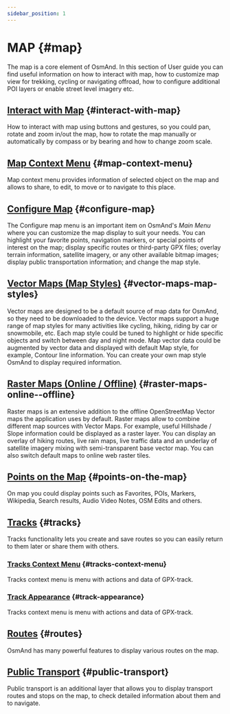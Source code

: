 ```yaml
---
sidebar_position: 1
---
```


# MAP {#map}

The map is a core element of OsmAnd. In this section of User guide you can find useful information on how to interact with map, how to customize map view for trekking, cycling or navigating offroad, how to configure additional POI layers or enable street level imagery etc.

## [Interact with Map](./interact-with-map.md) {#interact-with-map}

How to interact with map using buttons and gestures, so you could pan, rotate and zoom in/out the map, how to rotate the map manually or automatically by compass or by bearing and how to change zoom scale.

## [Map Context Menu](./map-context-menu.md) {#map-context-menu}

Map context menu provides information of selected object on the map and allows to share, to edit, to move or to navigate to this place.

## [Configure Map](./configure-map-menu.md) {#configure-map}

The Configure map menu is an important item on OsmAnd's *Main Menu* where you can customize the map display to suit your needs. You can highlight your favorite points, navigation markers, or special points of interest on the map; display specific routes or third-party GPX files; overlay terrain information, satellite imagery, or any other available bitmap images; display public transportation information; and change the map style.

## [Vector Maps (Map Styles)](./vector-maps.md) {#vector-maps-map-styles}

Vector maps are designed to be a default source of map data for OsmAnd, so they need to be downloaded to the device. Vector maps support a huge range of map styles for many activities like cycling, hiking, riding by car or snowmobile, etc. Each map style could be tuned to highlight or hide specific objects and switch between day and night mode. Map vector data could be augmented by vector data and displayed with default Map style, for example, Contour line information. You can create your own map style OsmAnd to display required information.

## [Raster Maps (Online / Offline)](./raster-maps.md) {#raster-maps-online--offline}

Raster maps is an extensive addition to the offline OpenStreetMap Vector maps the application uses by default. Raster maps allow to combine different map sources with Vector Maps. For example, useful Hillshade / Slope information could be displayed as a raster layer. You can display an overlay of hiking routes, live rain maps, live traffic data and an underlay of satellite imagery mixing with semi-transparent base vector map. You can also switch default maps to online web raster tiles.

## [Points on the Map](./point-layers-on-map.md) {#points-on-the-map}

On map you could display points such as Favorites, POIs, Markers, Wikipedia, Search results, Audio Video Notes, OSM Edits and others.

## [Tracks](./tracks) {#tracks}

Tracks functionality lets you create and save routes so you can easily return to them later or share them with others.

### [Tracks Context Menu](./tracks/track-context-menu.md) {#tracks-context-menu}

Tracks context menu is menu with actions and data of GPX-track.

### [Track Appearance](./tracks/appearance.md) {#track-appearance}

Tracks context menu is menu with actions and data of GPX-track.

## [Routes](./routes.md) {#routes}

OsmAnd has many powerful features to display various routes on the map.


## [Public Transport](./public-transport.md) {#public-transport}

Public transport is an additional layer that allows you to display transport routes and stops on the map, to check detailed information about them and to navigate.

